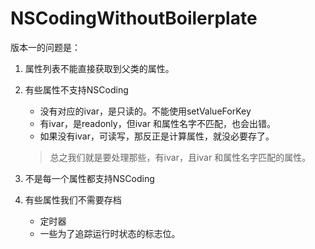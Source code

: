 # NSCodingWithoutBoilerplate

版本一的问题是：

1. 属性列表不能直接获取到父类的属性。

2. 有些属性不支持NSCoding 
	* 没有对应的ivar，是只读的。不能使用setValueForKey
	* 有ivar，是readonly，但ivar 和属性名字不匹配，也会出错。
	* 如果没有ivar，可读写，那反正是计算属性，就没必要存了。

	> 总之我们就是要处理那些，有ivar，且ivar 和属性名字匹配的属性。
	
3.  不是每一个属性都支持NSCoding

4.  有些属性我们不需要存档
	* 定时器
	* 一些为了追踪运行时状态的标志位。

